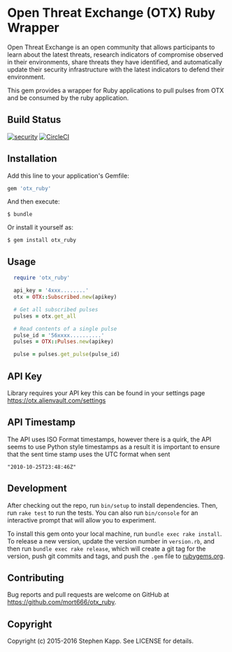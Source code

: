 # Open Threat Exchange (OTX) Ruby Wrapper

Open Threat Exchange is an open community that allows participants to learn about the latest threats, research indicators of compromise observed in their environments, share threats they have identified, and automatically update their security infrastructure with the latest indicators to defend their environment.

This gem provides a wrapper for Ruby applications to pull pulses from OTX and be consumed by the ruby application.

## Build Status

[![security](https://hakiri.io/github/mort666/otx_ruby/master.svg)](https://hakiri.io/github/mort666/otx_ruby/master) [![CircleCI](https://circleci.com/gh/mort666/otx_ruby/tree/master.svg?style=svg)](https://circleci.com/gh/mort666/otx_ruby/tree/master)
## Installation

Add this line to your application's Gemfile:

```ruby
gem 'otx_ruby'
```

And then execute:

    $ bundle

Or install it yourself as:

    $ gem install otx_ruby

## Usage

```ruby
  require 'otx_ruby'

  api_key = '4xxx........'
  otx = OTX::Subscribed.new(apikey)

  # Get all subscribed pulses
  pulses = otx.get_all

  # Read contents of a single pulse
  pulse_id = '56xxxx..........'
  pulses = OTX::Pulses.new(apikey)

  pulse = pulses.get_pulse(pulse_id)
```

## API Key

Library requires your API key this can be found in your settings page https://otx.alienvault.com/settings

## API Timestamp

The API uses ISO Format timestamps, however there is a quirk, the API seems to use Python style timestamps as a result it is important to ensure that the sent time stamp uses the UTC format when sent

```
"2010-10-25T23:48:46Z"
```

## Development

After checking out the repo, run `bin/setup` to install dependencies. Then, run `rake test` to run the tests. You can also run `bin/console` for an interactive prompt that will allow you to experiment.

To install this gem onto your local machine, run `bundle exec rake install`. To release a new version, update the version number in `version.rb`, and then run `bundle exec rake release`, which will create a git tag for the version, push git commits and tags, and push the `.gem` file to [rubygems.org](https://rubygems.org).

## Contributing

Bug reports and pull requests are welcome on GitHub at https://github.com/mort666/otx_ruby.

## Copyright

Copyright (c) 2015-2016 Stephen Kapp. See LICENSE for details.
